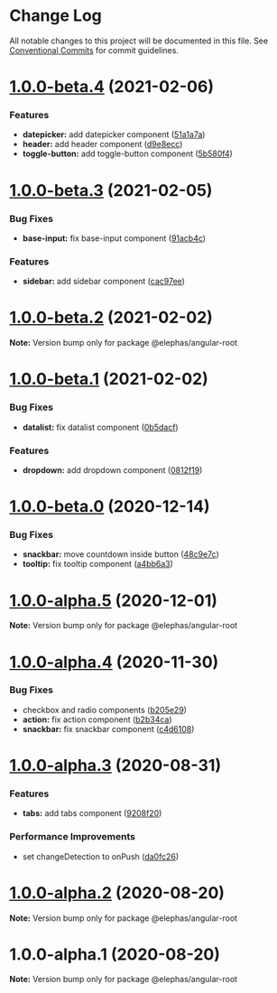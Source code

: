 # Change Log

All notable changes to this project will be documented in this file.
See [Conventional Commits](https://conventionalcommits.org) for commit guidelines.

# [1.0.0-beta.4](https://github.com/cft-group/elephas-angular/compare/v1.0.0-beta.3...v1.0.0-beta.4) (2021-02-06)


### Features

* **datepicker:** add datepicker component ([51a1a7a](https://github.com/cft-group/elephas-angular/commit/51a1a7a9c9c3f269327742aaa0a73d507d2522a1))
* **header:** add header component ([d9e8ecc](https://github.com/cft-group/elephas-angular/commit/d9e8ecc4444c1030ac5f49e7e37f5cb9555cd1f8))
* **toggle-button:** add toggle-button component ([5b580f4](https://github.com/cft-group/elephas-angular/commit/5b580f4fd876849e87976c2799469cdfe2de84c2))





# [1.0.0-beta.3](https://github.com/cft-group/elephas-angular/compare/v1.0.0-beta.2...v1.0.0-beta.3) (2021-02-05)


### Bug Fixes

* **base-input:** fix base-input component ([91acb4c](https://github.com/cft-group/elephas-angular/commit/91acb4c617cea294fc093d4c4cd92b7a37200a04))


### Features

* **sidebar:** add sidebar component ([cac97ee](https://github.com/cft-group/elephas-angular/commit/cac97ee06a07fc16de0f340d99e3b8dbe7e9e6f3))





# [1.0.0-beta.2](https://github.com/cft-group/elephas-angular/compare/v1.0.0-beta.1...v1.0.0-beta.2) (2021-02-02)

**Note:** Version bump only for package @elephas/angular-root





# [1.0.0-beta.1](https://github.com/cft-group/elephas-angular/compare/v1.0.0-beta.0...v1.0.0-beta.1) (2021-02-02)


### Bug Fixes

* **datalist:** fix datalist component ([0b5dacf](https://github.com/cft-group/elephas-angular/commit/0b5dacf9d05412359a4c49f526feb0b26fef49b1))


### Features

* **dropdown:** add dropdown component ([0812f19](https://github.com/cft-group/elephas-angular/commit/0812f1950d619f0d4248718f651439c6fa1806cb))





# [1.0.0-beta.0](https://github.com/cft-group/elephas-angular/compare/v1.0.0-alpha.5...v1.0.0-beta.0) (2020-12-14)


### Bug Fixes

* **snackbar:** move countdown inside button ([48c9e7c](https://github.com/cft-group/elephas-angular/commit/48c9e7cdbae3046546509cd149d0b94983b1f570))
* **tooltip:** fix tooltip component ([a4bb6a3](https://github.com/cft-group/elephas-angular/commit/a4bb6a3316a8743cf02ca07403a12700cdca01cf))





# [1.0.0-alpha.5](https://github.com/cft-group/elephas-angular/compare/v1.0.0-alpha.4...v1.0.0-alpha.5) (2020-12-01)

**Note:** Version bump only for package @elephas/angular-root





# [1.0.0-alpha.4](https://github.com/cft-group/elephas-angular/compare/v1.0.0-alpha.3...v1.0.0-alpha.4) (2020-11-30)


### Bug Fixes

* checkbox and radio components ([b205e29](https://github.com/cft-group/elephas-angular/commit/b205e2916d0b34a811412a9406bb06e228c2e8d2))
* **action:** fix action component ([b2b34ca](https://github.com/cft-group/elephas-angular/commit/b2b34ca7df59ba83d403e394c82f6f460ece072a))
* **snackbar:** fix snackbar component ([c4d6108](https://github.com/cft-group/elephas-angular/commit/c4d6108cfbd997a636545ad3c41d1ae16fbf6075))





# [1.0.0-alpha.3](https://github.com/cft-group/elephas-angular/compare/v1.0.0-alpha.2...v1.0.0-alpha.3) (2020-08-31)


### Features

* **tabs:** add tabs component ([9208f20](https://github.com/cft-group/elephas-angular/commit/9208f209ea19cc3e7c0ac691f4ed7b38a0505b14))


### Performance Improvements

* set changeDetection to onPush ([da0fc26](https://github.com/cft-group/elephas-angular/commit/da0fc26ebbbbaae5d5ff1cdd94de0beae19c6fd1))





# [1.0.0-alpha.2](https://github.com/cft-group/elephas-angular/compare/v1.0.0-alpha.1...v1.0.0-alpha.2) (2020-08-20)

**Note:** Version bump only for package @elephas/angular-root





# 1.0.0-alpha.1 (2020-08-20)

**Note:** Version bump only for package @elephas/angular-root
